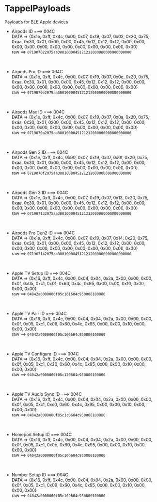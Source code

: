 # TappelPayloads
Payloads for BLE Apple devices

- Airpods
ID ===> 004C<br>
DATA => {0x1e, 0xff, 0x4c, 0x00, 0x07, 0x19, 0x07, 0x02, 0x20, 0x75, 0xaa, 0x30, 0x01, 0x00, 0x00, 0x45, 0x12, 0x12, 0x12, 0x00, 0x00, 0x00, 0x00, 0x00, 0x00, 0x00, 0x00, 0x00, 0x00, 0x00, 0x00}<br>
raw ==> ```071907022075aa3001000045121212000000000000000000```<br><br><br>

- Airpods Pro
ID ===> 004C<br>
DATA => {0x1e, 0xff, 0x4c, 0x00, 0x07, 0x19, 0x07, 0x0e, 0x20, 0x75, 0xaa, 0x30, 0x01, 0x00, 0x00, 0x45, 0x12, 0x12, 0x12, 0x00, 0x00, 0x00, 0x00, 0x00, 0x00, 0x00, 0x00, 0x00, 0x00, 0x00, 0x00}<br>
raw ==> ```0719070e2075aa3001000045121212000000000000000000```<br><br><br>

- Airpods Max
ID ===> 004C<br>
DATA => {0x1e, 0xff, 0x4c, 0x00, 0x07, 0x19, 0x07, 0x0a, 0x20, 0x75, 0xaa, 0x30, 0x01, 0x00, 0x00, 0x45, 0x12, 0x12, 0x12, 0x00, 0x00, 0x00, 0x00, 0x00, 0x00, 0x00, 0x00, 0x00, 0x00, 0x00, 0x00}<br>
raw ==> ```0719070a2075aa3001000045121212000000000000000000```<br><br><br>

- Airpods Gen 2
ID ===> 004C<br>
DATA => {0x1e, 0xff, 0x4c, 0x00, 0x07, 0x19, 0x07, 0x0f, 0x20, 0x75, 0xaa, 0x30, 0x01, 0x00, 0x00, 0x45, 0x12, 0x12, 0x12, 0x00, 0x00, 0x00, 0x00, 0x00, 0x00, 0x00, 0x00, 0x00, 0x00, 0x00, 0x00}<br>
raw ==> ```0719070f2075aa3001000045121212000000000000000000```<br><br><br>

- Airpods Gen 3
ID ===> 004C<br>
DATA => {0x1e, 0xff, 0x4c, 0x00, 0x07, 0x19, 0x07, 0x13, 0x20, 0x75, 0xaa, 0x30, 0x01, 0x00, 0x00, 0x45, 0x12, 0x12, 0x12, 0x00, 0x00, 0x00, 0x00, 0x00, 0x00, 0x00, 0x00, 0x00, 0x00, 0x00, 0x00}<br>
raw ==> ```071907132075aa3001000045121212000000000000000000```<br><br><br>

- Airpods Pro Gen2
ID ===> 004C<br>
DATA => {0x1e, 0xff, 0x4c, 0x00, 0x07, 0x19, 0x07, 0x14, 0x20, 0x75, 0xaa, 0x30, 0x01, 0x00, 0x00, 0x45, 0x12, 0x12, 0x12, 0x00, 0x00, 0x00, 0x00, 0x00, 0x00, 0x00, 0x00, 0x00, 0x00, 0x00, 0x00}<br>
raw ==> ```071907142075aa3001000045121212000000000000000000```<br><br><br>

- Apple TV Setup
ID ===> 004C<br>
DATA => {0x16, 0xff, 0x4c, 0x00, 0x04, 0x04, 0x2a, 0x00, 0x00, 0x00, 0x0f, 0x05, 0xc1, 0x01, 0x60, 0x4c, 0x95, 0x00, 0x00, 0x10, 0x00, 0x00, 0x00}<br>
raw ==> ```04042a0000000f05c101604c950000100000```<br><br><br>

- Apple TV Pair
ID ===> 004C<br>
DATA => {0x16, 0xff, 0x4c, 0x00, 0x04, 0x04, 0x2a, 0x00, 0x00, 0x00, 0x0f, 0x05, 0xc1, 0x06, 0x60, 0x4c, 0x95, 0x00, 0x00, 0x10, 0x00, 0x00, 0x00}<br>
raw ==> ```04042a0000000f05c106604c950000100000```<br><br><br>

- Apple TV Configure
ID ===> 004C<br>
DATA => {0x16, 0xff, 0x4c, 0x00, 0x04, 0x04, 0x2a, 0x00, 0x00, 0x00, 0x0f, 0x05, 0xc1, 0x20, 0x60, 0x4c, 0x95, 0x00, 0x00, 0x10, 0x00, 0x00, 0x00}<br>
raw ==> ```04042a0000000f05c120604c950000100000```<br><br><br>

- Apple TV Audio Sync
ID ===> 004C<br>
DATA => {0x16, 0xff, 0x4c, 0x00, 0x04, 0x04, 0x2a, 0x00, 0x00, 0x00, 0x0f, 0x05, 0xc1, 0xc0, 0x60, 0x4c, 0x95, 0x00, 0x00, 0x10, 0x00, 0x00, 0x00}<br>
raw ==> ```04042a0000000f05c1c0604c950000100000```<br><br><br>

- Homepod Setup
ID ===> 004C<br>
DATA => {0x16, 0xff, 0x4c, 0x00, 0x04, 0x04, 0x2a, 0x00, 0x00, 0x00, 0x0f, 0x05, 0xc1, 0x0b, 0x60, 0x4c, 0x95, 0x00, 0x00, 0x10, 0x00, 0x00, 0x00}<br>
raw ==> ```04042a0000000f05c10b604c950000100000```<br><br><br>

- Number Setup
ID ===> 004C<br>
DATA => {0x16, 0xff, 0x4c, 0x00, 0x04, 0x04, 0x2a, 0x00, 0x00, 0x00, 0x0f, 0x05, 0xc1, 0x09, 0x60, 0x4c, 0x95, 0x00, 0x00, 0x10, 0x00, 0x00, 0x00}<br>
raw ==> ```04042a0000000f05c109604c950000100000```<br><br><br>
